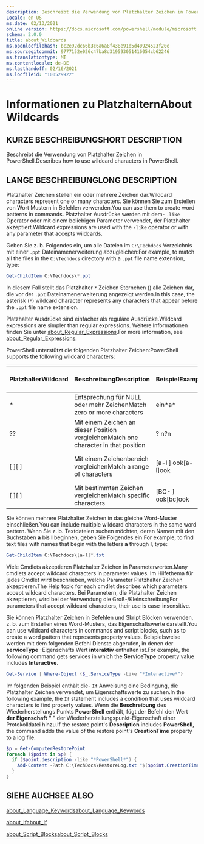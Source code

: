 ```yaml
---
description: Beschreibt die Verwendung von Platzhalter Zeichen in PowerShell.
Locale: en-US
ms.date: 02/13/2021
online version: https://docs.microsoft.com/powershell/module/microsoft.powershell.core/about/about_wildcards?view=powershell-7.1&WT.mc_id=ps-gethelp
schema: 2.0.0
title: about_Wildcards
ms.openlocfilehash: bc2e92dc66b3c6a6a8f438e91d5d40924523f20e
ms.sourcegitcommit: 9777152e026c47ba8d319593051416054cb62246
ms.translationtype: MT
ms.contentlocale: de-DE
ms.lasthandoff: 02/16/2021
ms.locfileid: "100529922"
---
```

# <a name="about-wildcards"></a><span data-ttu-id="f4f22-103">Informationen zu Platzhaltern</span><span class="sxs-lookup"><span data-stu-id="f4f22-103">About Wildcards</span></span>

## <a name="short-description"></a><span data-ttu-id="f4f22-104">KURZE BESCHREIBUNG</span><span class="sxs-lookup"><span data-stu-id="f4f22-104">SHORT DESCRIPTION</span></span>

<span data-ttu-id="f4f22-105">Beschreibt die Verwendung von Platzhalter Zeichen in PowerShell.</span><span class="sxs-lookup"><span data-stu-id="f4f22-105">Describes how to use wildcard characters in PowerShell.</span></span>

## <a name="long-description"></a><span data-ttu-id="f4f22-106">LANGE BESCHREIBUNG</span><span class="sxs-lookup"><span data-stu-id="f4f22-106">LONG DESCRIPTION</span></span>

<span data-ttu-id="f4f22-107">Platzhalter Zeichen stellen ein oder mehrere Zeichen dar.</span><span class="sxs-lookup"><span data-stu-id="f4f22-107">Wildcard characters represent one or many characters.</span></span> <span data-ttu-id="f4f22-108">Sie können Sie zum Erstellen von Wort Mustern in Befehlen verwenden.</span><span class="sxs-lookup"><span data-stu-id="f4f22-108">You can use them to create word patterns in commands.</span></span> <span data-ttu-id="f4f22-109">Platzhalter Ausdrücke werden mit dem- `-like` Operator oder mit einem beliebigen Parameter verwendet, der Platzhalter akzeptiert.</span><span class="sxs-lookup"><span data-stu-id="f4f22-109">Wildcard expressions are used with the `-like` operator or with any parameter that accepts wildcards.</span></span>

<span data-ttu-id="f4f22-110">Geben Sie z. b. Folgendes ein, um alle Dateien im `C:\Techdocs` Verzeichnis mit einer `.ppt` Dateinamenerweiterung abzugleichen:</span><span class="sxs-lookup"><span data-stu-id="f4f22-110">For example, to match all the files in the `C:\Techdocs` directory with a `.ppt` file name extension, type:</span></span>

```powershell
Get-ChildItem C:\Techdocs\*.ppt
```

<span data-ttu-id="f4f22-111">In diesem Fall stellt das Platzhalter `*` Zeichen Sternchen () alle Zeichen dar, die vor der `.ppt` Dateinamenerweiterung angezeigt werden.</span><span class="sxs-lookup"><span data-stu-id="f4f22-111">In this case, the asterisk (`*`) wildcard character represents any characters that appear before the `.ppt` file name extension.</span></span>

<span data-ttu-id="f4f22-112">Platzhalter Ausdrücke sind einfacher als reguläre Ausdrücke.</span><span class="sxs-lookup"><span data-stu-id="f4f22-112">Wildcard expressions are simpler than regular expressions.</span></span> <span data-ttu-id="f4f22-113">Weitere Informationen finden Sie unter [about_Regular_Expressions](./about_Regular_Expressions.md).</span><span class="sxs-lookup"><span data-stu-id="f4f22-113">For more information, see [about_Regular_Expressions](./about_Regular_Expressions.md).</span></span>

<span data-ttu-id="f4f22-114">PowerShell unterstützt die folgenden Platzhalter Zeichen:</span><span class="sxs-lookup"><span data-stu-id="f4f22-114">PowerShell supports the following wildcard characters:</span></span>

|<span data-ttu-id="f4f22-115">Platzhalter</span><span class="sxs-lookup"><span data-stu-id="f4f22-115">Wildcard</span></span>|<span data-ttu-id="f4f22-116">Beschreibung</span><span class="sxs-lookup"><span data-stu-id="f4f22-116">Description</span></span>               |<span data-ttu-id="f4f22-117">Beispiel</span><span class="sxs-lookup"><span data-stu-id="f4f22-117">Example</span></span> |<span data-ttu-id="f4f22-118">Match</span><span class="sxs-lookup"><span data-stu-id="f4f22-118">Match</span></span>        |<span data-ttu-id="f4f22-119">Keine Entsprechung</span><span class="sxs-lookup"><span data-stu-id="f4f22-119">No Match</span></span>|
|--------|--------------------------|--------|-------------|--------|
|\*      |<span data-ttu-id="f4f22-120">Entsprechung für NULL oder mehr Zeichen</span><span class="sxs-lookup"><span data-stu-id="f4f22-120">Match zero or more characters</span></span> | <span data-ttu-id="f4f22-121">ein\*</span><span class="sxs-lookup"><span data-stu-id="f4f22-121">a\*</span></span>  | <span data-ttu-id="f4f22-122">AA, AG, Apple</span><span class="sxs-lookup"><span data-stu-id="f4f22-122">aA, ag, Apple</span></span> | <span data-ttu-id="f4f22-123">Bananen</span><span class="sxs-lookup"><span data-stu-id="f4f22-123">banana</span></span> |
|<span data-ttu-id="f4f22-124">?</span><span class="sxs-lookup"><span data-stu-id="f4f22-124">?</span></span>       |<span data-ttu-id="f4f22-125">Mit einem Zeichen an dieser Position vergleichen</span><span class="sxs-lookup"><span data-stu-id="f4f22-125">Match one character in that position</span></span> | <span data-ttu-id="f4f22-126">? n</span><span class="sxs-lookup"><span data-stu-id="f4f22-126">?n</span></span> | <span data-ttu-id="f4f22-127">ein, in, ein</span><span class="sxs-lookup"><span data-stu-id="f4f22-127">an, in, on</span></span> | <span data-ttu-id="f4f22-128">an</span><span class="sxs-lookup"><span data-stu-id="f4f22-128">ran</span></span> |
|<span data-ttu-id="f4f22-129">\[ \]</span><span class="sxs-lookup"><span data-stu-id="f4f22-129">\[ \]</span></span>   |<span data-ttu-id="f4f22-130">Mit einem Zeichenbereich vergleichen</span><span class="sxs-lookup"><span data-stu-id="f4f22-130">Match a range of characters</span></span> | <span data-ttu-id="f4f22-131">\[a-l \] ook</span><span class="sxs-lookup"><span data-stu-id="f4f22-131">\[a-l\]ook</span></span> | <span data-ttu-id="f4f22-132">Buch, Kochen, ansehen</span><span class="sxs-lookup"><span data-stu-id="f4f22-132">book, cook, look</span></span> | <span data-ttu-id="f4f22-133">dauerte</span><span class="sxs-lookup"><span data-stu-id="f4f22-133">took</span></span> |
|<span data-ttu-id="f4f22-134">\[ \]</span><span class="sxs-lookup"><span data-stu-id="f4f22-134">\[ \]</span></span>   |<span data-ttu-id="f4f22-135">Mit bestimmten Zeichen vergleichen</span><span class="sxs-lookup"><span data-stu-id="f4f22-135">Match specific characters</span></span> | <span data-ttu-id="f4f22-136">\[BC- \] ook</span><span class="sxs-lookup"><span data-stu-id="f4f22-136">\[bc\]ook</span></span> | <span data-ttu-id="f4f22-137">Buch, Kochen</span><span class="sxs-lookup"><span data-stu-id="f4f22-137">book, cook</span></span> | <span data-ttu-id="f4f22-138">Schließen</span><span class="sxs-lookup"><span data-stu-id="f4f22-138">hook</span></span> |

<span data-ttu-id="f4f22-139">Sie können mehrere Platzhalter Zeichen in das gleiche Word-Muster einschließen.</span><span class="sxs-lookup"><span data-stu-id="f4f22-139">You can include multiple wildcard characters in the same word pattern.</span></span> <span data-ttu-id="f4f22-140">Wenn Sie z. b. Textdateien suchen möchten, deren Namen mit den Buchstaben **a** bis **l** beginnen, geben Sie Folgendes ein:</span><span class="sxs-lookup"><span data-stu-id="f4f22-140">For example, to find text files with names that begin with the letters **a** through **l**, type:</span></span>

```powershell
Get-ChildItem C:\Techdocs\[a-l]*.txt
```

<span data-ttu-id="f4f22-141">Viele Cmdlets akzeptieren Platzhalter Zeichen in Parameterwerten.</span><span class="sxs-lookup"><span data-stu-id="f4f22-141">Many cmdlets accept wildcard characters in parameter values.</span></span> <span data-ttu-id="f4f22-142">Im Hilfethema für jedes Cmdlet wird beschrieben, welche Parameter Platzhalter Zeichen akzeptieren.</span><span class="sxs-lookup"><span data-stu-id="f4f22-142">The Help topic for each cmdlet describes which parameters accept wildcard characters.</span></span> <span data-ttu-id="f4f22-143">Bei Parametern, die Platzhalter Zeichen akzeptieren, wird bei der Verwendung die Groß-/Kleinschreibung</span><span class="sxs-lookup"><span data-stu-id="f4f22-143">For parameters that accept wildcard characters, their use is case-insensitive.</span></span>

<span data-ttu-id="f4f22-144">Sie können Platzhalter Zeichen in Befehlen und Skript Blöcken verwenden, z. b. zum Erstellen eines Word-Musters, das Eigenschaftswerte darstellt.</span><span class="sxs-lookup"><span data-stu-id="f4f22-144">You can use wildcard characters in commands and script blocks, such as to create a word pattern that represents property values.</span></span> <span data-ttu-id="f4f22-145">Beispielsweise werden mit dem folgenden Befehl Dienste abgerufen, in denen der **serviceType** -Eigenschafts Wert **interaktiv** enthalten ist.</span><span class="sxs-lookup"><span data-stu-id="f4f22-145">For example, the following command gets services in which the **ServiceType** property value includes **Interactive**.</span></span>

```powershell
Get-Service | Where-Object {$_.ServiceType -Like "*Interactive*"}
```

<span data-ttu-id="f4f22-146">Im folgenden Beispiel enthält die- `If` Anweisung eine Bedingung, die Platzhalter Zeichen verwendet, um Eigenschaftswerte zu suchen.</span><span class="sxs-lookup"><span data-stu-id="f4f22-146">In the following example, the `If` statement includes a condition that uses wildcard characters to find property values.</span></span> <span data-ttu-id="f4f22-147">Wenn die **Beschreibung** des Wiederherstellungs Punkts **PowerShell** enthält, fügt der Befehl den Wert **der Eigenschaft "** " der Wiederherstellungspunkt-Eigenschaft einer Protokolldatei hinzu.</span><span class="sxs-lookup"><span data-stu-id="f4f22-147">If the restore point's **Description** includes **PowerShell**, the command adds the value of the restore point's **CreationTime** property to a log file.</span></span>

```powershell
$p = Get-ComputerRestorePoint
foreach ($point in $p) {
  if ($point.description -like "*PowerShell*") {
    Add-Content -Path C:\TechDocs\RestoreLog.txt "$($point.CreationTime)"
  }
}
```

## <a name="see-also"></a><span data-ttu-id="f4f22-148">SIEHE AUCH</span><span class="sxs-lookup"><span data-stu-id="f4f22-148">SEE ALSO</span></span>

[<span data-ttu-id="f4f22-149">about_Language_Keywords</span><span class="sxs-lookup"><span data-stu-id="f4f22-149">about_Language_Keywords</span></span>](about_Language_Keywords.md)

[<span data-ttu-id="f4f22-150">about_If</span><span class="sxs-lookup"><span data-stu-id="f4f22-150">about_If</span></span>](about_If.md)

[<span data-ttu-id="f4f22-151">about_Script_Blocks</span><span class="sxs-lookup"><span data-stu-id="f4f22-151">about_Script_Blocks</span></span>](about_Script_Blocks.md)
